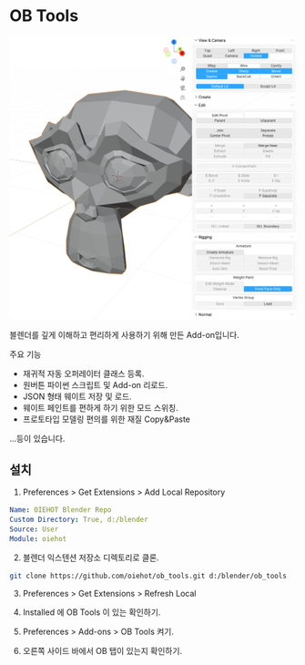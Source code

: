 # OB Tools

![](./images/20231209_ob_tools_screenshot.png "OBTools Screenshot")

블렌더를 깊게 이해하고 편리하게 사용하기 위해 만든 Add-on입니다.

주요 기능

* 재귀적 자동 오퍼레이터 클래스 등록.
* 원버튼 파이썬 스크립트 및 Add-on 리로드.
* JSON 형태 웨이트 저장 및 로드.
* 웨이트 페인트를 편하게 하기 위한 모드 스위칭.
* 프로토타입 모델링 편의를 위한 재질 Copy&Paste

...등이 있습니다.

## 설치

1) Preferences > Get Extensions > Add Local Repository

```yaml
Name: OIEHOT Blender Repo
Custom Directory: True, d:/blender
Source: User
Module: oiehot
```

2) 블렌더 익스텐션 저장소 디렉토리로 클론.

```sh
git clone https://github.com/oiehot/ob_tools.git d:/blender/ob_tools
```

3) Preferences > Get Extensions > Refresh Local

4) Installed 에 OB Tools 이 있는 확인하기.

5) Preferences > Add-ons > OB Tools 켜기.

6) 오른쪽 사이드 바에서 OB 탭이 있는지 확인하기.